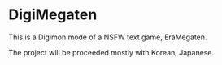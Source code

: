 # DigiMegaten
This is a Digimon mode of a NSFW text game, EraMegaten.

The project will be proceeded mostly with Korean, Japanese. 
